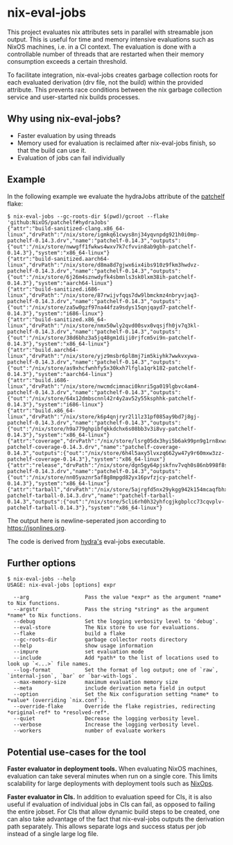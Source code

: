 # nix-eval-jobs

This project evaluates nix attributes sets in parallel with streamable json
output.  This is useful for time and memory intensive evaluations such as NixOS
machines, i.e. in a CI context.  The evaluation is done with a controllable
number of threads that are restarted when their memory consumption exceeds a
certain threshold.

To facilitate integration, nix-eval-jobs creates garbage collection roots for
each evaluated derivation (drv file, not the build) within the provided
attribute.  This prevents race conditions between the nix garbage collection
service and user-started nix builds processes.

## Why using nix-eval-jobs?

- Faster evaluation by using threads
- Memory used for evaluation is reclaimed after nix-eval-jobs finish, so that the build can use it.
- Evaluation of jobs can fail individually

## Example

In the following example we evaluate the hydraJobs attribute of the [patchelf](https://github.com/NixOS/patchelf) flake:

```console
$ nix-eval-jobs --gc-roots-dir $(pwd)/gcroot --flake 'github:NixOS/patchelf#hydraJobs'
{"attr":"build-sanitized-clang.x86_64-linux","drvPath":"/nix/store/igmkq61cwys8nj34yqvnpdg921h0i0mp-patchelf-0.14.3.drv","name":"patchelf-0.14.3","outputs":{"out":"/nix/store/nwwgff1fwkws4wxv7k7cfvvin8ab9gbh-patchelf-0.14.3"},"system":"x86_64-linux"}
{"attr":"build-sanitized.aarch64-linux","drvPath":"/nix/store/d8ma8d7gjwx6ix4ibs910z9fkm3hwdvz-patchelf-0.14.3.drv","name":"patchelf-0.14.3","outputs":{"out":"/nix/store/6j26m4sznwdyfk4sbmnls3sk0lxm38ih-patchelf-0.14.3"},"system":"aarch64-linux"}
{"attr":"build-sanitized.i686-linux","drvPath":"/nix/store/87rwijvfqqs7dw9lbmckmz4nbryvjaq3-patchelf-0.14.3.drv","name":"patchelf-0.14.3","outputs":{"out":"/nix/store/za5w0gzf97na44fza9sdys15qnjqayd7-patchelf-0.14.3"},"system":"i686-linux"}
{"attr":"build-sanitized.x86_64-linux","drvPath":"/nix/store/nmx50wly2qvd00svx0vqsjfh0jv7q3kl-patchelf-0.14.3.drv","name":"patchelf-0.14.3","outputs":{"out":"/nix/store/38d6bhz3a5jq48gm1diji0rjfcm5vi9n-patchelf-0.14.3"},"system":"x86_64-linux"}
{"attr":"build.aarch64-linux","drvPath":"/nix/store/yjz9msbr6pl8mj7im5kiyhk7wwkvxywa-patchelf-0.14.3.drv","name":"patchelf-0.14.3","outputs":{"out":"/nix/store/as9xhcfwnhfy5x30kxh7lfgla1qrk182-patchelf-0.14.3"},"system":"aarch64-linux"}
{"attr":"build.i686-linux","drvPath":"/nix/store/nwcmdcimnaci0knri5ga019lgbvc4am4-patchelf-0.14.3.drv","name":"patchelf-0.14.3","outputs":{"out":"/nix/store/64x12dmbscnnl42r4y2av52y55ksphhk-patchelf-0.14.3"},"system":"i686-linux"}
{"attr":"build.x86_64-linux","drvPath":"/nix/store/k6p4qnjryr2l1lz31pf085ay9bd7j8gj-patchelf-0.14.3.drv","name":"patchelf-0.14.3","outputs":{"out":"/nix/store/h9a779ghpibfqkkdchx6s08bb3v3i8vy-patchelf-0.14.3"},"system":"x86_64-linux"}
{"attr":"coverage","drvPath":"/nix/store/lsrg05dx3hyi5b6ak99pn9g1rn8xwx39-patchelf-coverage-0.14.3.drv","name":"patchelf-coverage-0.14.3","outputs":{"out":"/nix/store/6h4l5axy5lvxzq662yw47y9r60mxw3zz-patchelf-coverage-0.14.3"},"system":"x86_64-linux"}
{"attr":"release","drvPath":"/nix/store/dgn5gy64pjskfnv7vqh0s86nb998f8sq-patchelf-0.14.3.drv","name":"patchelf-0.14.3","outputs":{"out":"/nix/store/nn05yaznr5af8g8mpgd82yx16pvfzjcy-patchelf-0.14.3"},"system":"x86_64-linux"}
{"attr":"tarball","drvPath":"/nix/store/5ajrgfd5nx29ykgg942k154mcaqfbhxd-patchelf-tarball-0.14.3.drv","name":"patchelf-tarball-0.14.3","outputs":{"out":"/nix/store/5cli6rh0h32yhfcgjkgbplcc73cqvplv-patchelf-tarball-0.14.3"},"system":"x86_64-linux"}

```

The output here is newline-seperated json according to https://jsonlines.org.

The code is derived from [hydra's](https://github.com/nixos/hydra) eval-jobs executable.

## Further options

``` console
$ nix-eval-jobs --help
USAGE: nix-eval-jobs [options] expr

  --arg                  Pass the value *expr* as the argument *name* to Nix functions.
  --argstr               Pass the string *string* as the argument *name* to Nix functions.
  --debug                Set the logging verbosity level to 'debug'.
  --eval-store           The Nix store to use for evaluations.
  --flake                build a flake
  --gc-roots-dir         garbage collector roots directory
  --help                 show usage information
  --impure               set evaluation mode
  --include              Add *path* to the list of locations used to look up `<...>` file names.
  --log-format           Set the format of log output; one of `raw`, `internal-json`, `bar` or `bar-with-logs`.
  --max-memory-size      maximum evaluation memory size
  --meta                 include derivation meta field in output
  --option               Set the Nix configuration setting *name* to *value* (overriding `nix.conf`).
  --override-flake       Override the flake registries, redirecting *original-ref* to *resolved-ref*.
  --quiet                Decrease the logging verbosity level.
  --verbose              Increase the logging verbosity level.
  --workers              number of evaluate workers
```


## Potential use-cases for the tool

**Faster evaluator in deployment tools.** When evaluating NixOS machines,
evaluation can take several minutes when run on a single core.  This limits
scalability for large deployments with deployment tools such as
[NixOps](https://github.com/NixOS/nixops).

**Faster evaluator in CIs.** In addition to evaluation speed for CIs, it is also
useful if evaluation of individual jobs in CIs can fail, as opposed to failing
the entire jobset.  For CIs that allow dynamic build steps to be created, one
can also take advantage of the fact that nix-eval-jobs outputs the derivation
path separately.  This allows separate logs and success status per job instead
of a single large log file.
